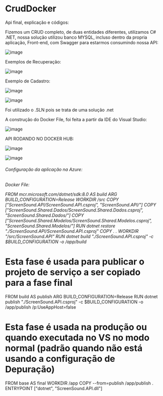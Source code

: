 # CrudDocker

Api final, explicação e códigos:

Fizemos um CRUD completo, de duas entidades diferentes, utilizamos C# .NET, nossa solução utilizou banco MYSQL, incluso dentro da propria aplicação, Front-end, com Swagger para estarmos consumindo nossa API:

![image](https://github.com/user-attachments/assets/56bb4200-cd67-4f57-a8c5-455c0b8a2721)

Exemplos de Recuperação:

![image](https://github.com/user-attachments/assets/33afeacc-4755-437c-a730-d5a6a05e8efe)

Exemplo de Cadastro:

![image](https://github.com/user-attachments/assets/94266ea6-dc40-47bb-8165-c1753de9d553)

![image](https://github.com/user-attachments/assets/c8acafe1-1757-4b72-b675-79cbcc87b094)

Foi utilizado o .SLN pois se trata de uma solução .net

A construção do Docker File, foi feita a partir da IDE do Visual Studio:

![image](https://github.com/user-attachments/assets/9f2935d0-2e95-4c54-8fec-bffa4c1d3622)

API RODANDO NO DOCKER HUB:

![image](https://github.com/user-attachments/assets/601fb2dc-40d8-4055-8042-3a65591dd7cc)

![image](https://github.com/user-attachments/assets/3e7acbcf-a744-4c87-9938-6ab58175f1d2)

<h6>Configuração da aplicação na Azure:<h6>

Docker File:

FROM mcr.microsoft.com/dotnet/sdk:8.0 AS build
ARG BUILD_CONFIGURATION=Release
WORKDIR /src
COPY ["ScreenSound.API/ScreenSound.API.csproj", "ScreenSound.API/"]
COPY ["ScreenSound.Shared.Dados/ScreenSound.Shared.Dados.csproj", "ScreenSound.Shared.Dados/"]
COPY ["ScreenSound.Shared.Modelos/ScreenSound.Shared.Modelos.csproj", "ScreenSound.Shared.Modelos/"]
RUN dotnet restore "./ScreenSound.API/ScreenSound.API.csproj"
COPY . .
WORKDIR "/src/ScreenSound.API"
RUN dotnet build "./ScreenSound.API.csproj" -c $BUILD_CONFIGURATION -o /app/build

# Esta fase é usada para publicar o projeto de serviço a ser copiado para a fase final
FROM build AS publish
ARG BUILD_CONFIGURATION=Release
RUN dotnet publish "./ScreenSound.API.csproj" -c $BUILD_CONFIGURATION -o /app/publish /p:UseAppHost=false

# Esta fase é usada na produção ou quando executada no VS no modo normal (padrão quando não está usando a configuração de Depuração)
FROM base AS final
WORKDIR /app
COPY --from=publish /app/publish .
ENTRYPOINT ["dotnet", "ScreenSound.API.dll"]




